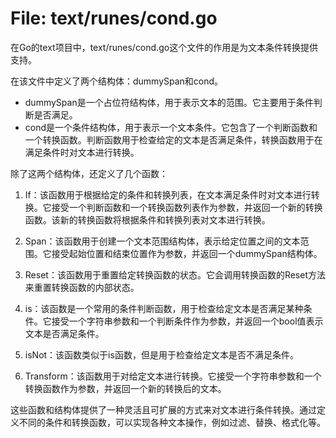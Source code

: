 # File: text/runes/cond.go

在Go的text项目中，text/runes/cond.go这个文件的作用是为文本条件转换提供支持。

在该文件中定义了两个结构体：dummySpan和cond。

- dummySpan是一个占位符结构体，用于表示文本的范围。它主要用于条件判断是否满足。
- cond是一个条件结构体，用于表示一个文本条件。它包含了一个判断函数和一个转换函数。判断函数用于检查给定的文本是否满足条件，转换函数用于在满足条件时对文本进行转换。

除了这两个结构体，还定义了几个函数：

1. If：该函数用于根据给定的条件和转换列表，在文本满足条件时对文本进行转换。它接受一个判断函数和一个转换函数列表作为参数，并返回一个新的转换函数。该新的转换函数将根据条件和转换列表对文本进行转换。

2. Span：该函数用于创建一个文本范围结构体，表示给定位置之间的文本范围。它接受起始位置和结束位置作为参数，并返回一个dummySpan结构体。

3. Reset：该函数用于重置给定转换函数的状态。它会调用转换函数的Reset方法来重置转换函数的内部状态。

4. is：该函数是一个常用的条件判断函数，用于检查给定文本是否满足某种条件。它接受一个字符串参数和一个判断条件作为参数，并返回一个bool值表示文本是否满足条件。

5. isNot：该函数类似于is函数，但是用于检查给定文本是否不满足条件。

6. Transform：该函数用于对给定文本进行转换。它接受一个字符串参数和一个转换函数作为参数，并返回一个新的转换后的文本。

这些函数和结构体提供了一种灵活且可扩展的方式来对文本进行条件转换。通过定义不同的条件和转换函数，可以实现各种文本操作，例如过滤、替换、格式化等。

